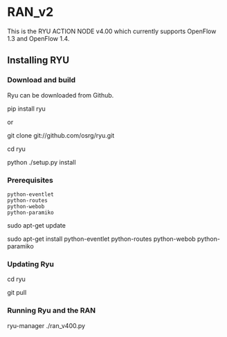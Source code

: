 # RAN_v2
This is the RYU ACTION NODE v4.00 which currently supports OpenFlow 1.3 and 
OpenFlow 1.4.

## Installing RYU

### Download and build

Ryu can be downloaded from Github.

pip install ryu

or

git clone git://github.com/osrg/ryu.git

cd ryu

python ./setup.py install

### Prerequisites

    python-eventlet
    python-routes
    python-webob
    python-paramiko

sudo apt-get update

sudo apt-get install python-eventlet python-routes python-webob python-paramiko

### Updating Ryu

cd ryu

git pull

### Running Ryu and the RAN
ryu-manager ./ran_v400.py
